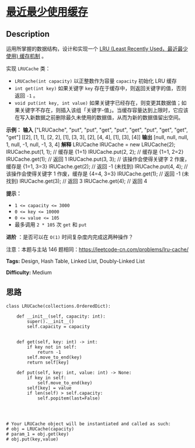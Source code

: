 # [最近最少使用缓存][title]

## Description

运用所掌握的数据结构，设计和实现一个  [LRU (Least Recently Used，最近最少使用)
缓存机制](https://baike.baidu.com/item/LRU) 。

实现 `LRUCache` 类：

  * `LRUCache(int capacity)` 以正整数作为容量 `capacity` 初始化 LRU 缓存
  * `int get(int key)` 如果关键字 `key` 存在于缓存中，则返回关键字的值，否则返回 `-1` 。
  * `void put(int key, int value)` 如果关键字已经存在，则变更其数据值；如果关键字不存在，则插入该组「关键字-值」。当缓存容量达到上限时，它应该在写入新数据之前删除最久未使用的数据值，从而为新的数据值留出空间。



**示例：**
            **输入**    ["LRUCache", "put", "put", "get", "put", "get", "put", "get", "get", "get"]    [[2], [1, 1], [2, 2], [1], [3, 3], [2], [4, 4], [1], [3], [4]]    **输出**    [null, null, null, 1, null, -1, null, -1, 3, 4]        **解释**    LRUCache lRUCache = new LRUCache(2);    lRUCache.put(1, 1); // 缓存是 {1=1}    lRUCache.put(2, 2); // 缓存是 {1=1, 2=2}    lRUCache.get(1);    // 返回 1    lRUCache.put(3, 3); // 该操作会使得关键字 2 作废，缓存是 {1=1, 3=3}    lRUCache.get(2);    // 返回 -1 (未找到)    lRUCache.put(4, 4); // 该操作会使得关键字 1 作废，缓存是 {4=4, 3=3}    lRUCache.get(1);    // 返回 -1 (未找到)    lRUCache.get(3);    // 返回 3    lRUCache.get(4);    // 返回 4    



**提示：**

  * `1 <= capacity <= 3000`
  * `0 <= key <= 10000`
  * `0 <= value <= 105`
  * 最多调用 `2 * 105` 次 `get` 和 `put`



**进阶** ：是否可以在 `O(1)` 时间复杂度内完成这两种操作？



注意：本题与主站 146 题相同：<https://leetcode-cn.com/problems/lru-cache/>


**Tags:** Design, Hash Table, Linked List, Doubly-Linked List

**Difficulty:** Medium

## 思路

``` python3
class LRUCache(collections.OrderedDict):

    def __init__(self, capacity: int):
        super().__init__()
        self.capacity = capacity


    def get(self, key: int) -> int:
        if key not in self:
            return -1
        self.move_to_end(key)
        return self[key]

    def put(self, key: int, value: int) -> None:
        if key in self:
            self.move_to_end(key)
        self[key] = value
        if len(self) > self.capacity:
            self.popitem(last=False)




# Your LRUCache object will be instantiated and called as such:
# obj = LRUCache(capacity)
# param_1 = obj.get(key)
# obj.put(key,value)
```

[title]: https://leetcode-cn.com/problems/OrIXps
